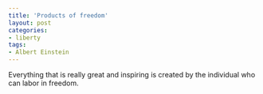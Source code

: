 ```yaml
---
title: 'Products of freedom'
layout: post
categories:
- liberty
tags:
- Albert Einstein
---
```


Everything that is really great and inspiring is created by the individual who can labor in freedom.